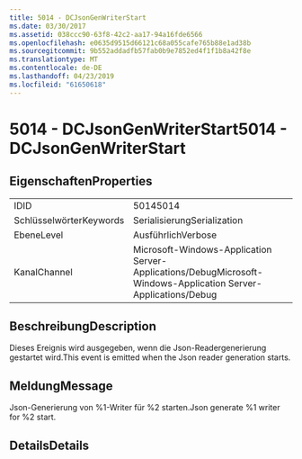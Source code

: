 ```yaml
---
title: 5014 - DCJsonGenWriterStart
ms.date: 03/30/2017
ms.assetid: 038ccc90-63f8-42c2-aa17-94a16fde6566
ms.openlocfilehash: e0635d9515d66121c68a055cafe765b88e1ad38b
ms.sourcegitcommit: 9b552addadfb57fab0b9e7852ed4f1f1b8a42f8e
ms.translationtype: MT
ms.contentlocale: de-DE
ms.lasthandoff: 04/23/2019
ms.locfileid: "61650618"
---
```

# <a name="5014---dcjsongenwriterstart"></a><span data-ttu-id="45845-102">5014 - DCJsonGenWriterStart</span><span class="sxs-lookup"><span data-stu-id="45845-102">5014 - DCJsonGenWriterStart</span></span>
## <a name="properties"></a><span data-ttu-id="45845-103">Eigenschaften</span><span class="sxs-lookup"><span data-stu-id="45845-103">Properties</span></span>  
  
|||  
|-|-|  
|<span data-ttu-id="45845-104">ID</span><span class="sxs-lookup"><span data-stu-id="45845-104">ID</span></span>|<span data-ttu-id="45845-105">5014</span><span class="sxs-lookup"><span data-stu-id="45845-105">5014</span></span>|  
|<span data-ttu-id="45845-106">Schlüsselwörter</span><span class="sxs-lookup"><span data-stu-id="45845-106">Keywords</span></span>|<span data-ttu-id="45845-107">Serialisierung</span><span class="sxs-lookup"><span data-stu-id="45845-107">Serialization</span></span>|  
|<span data-ttu-id="45845-108">Ebene</span><span class="sxs-lookup"><span data-stu-id="45845-108">Level</span></span>|<span data-ttu-id="45845-109">Ausführlich</span><span class="sxs-lookup"><span data-stu-id="45845-109">Verbose</span></span>|  
|<span data-ttu-id="45845-110">Kanal</span><span class="sxs-lookup"><span data-stu-id="45845-110">Channel</span></span>|<span data-ttu-id="45845-111">Microsoft-Windows-Application Server-Applications/Debug</span><span class="sxs-lookup"><span data-stu-id="45845-111">Microsoft-Windows-Application Server-Applications/Debug</span></span>|  
  
## <a name="description"></a><span data-ttu-id="45845-112">Beschreibung</span><span class="sxs-lookup"><span data-stu-id="45845-112">Description</span></span>  
 <span data-ttu-id="45845-113">Dieses Ereignis wird ausgegeben, wenn die Json-Readergenerierung gestartet wird.</span><span class="sxs-lookup"><span data-stu-id="45845-113">This event is emitted when the Json reader generation starts.</span></span>  
  
## <a name="message"></a><span data-ttu-id="45845-114">Meldung</span><span class="sxs-lookup"><span data-stu-id="45845-114">Message</span></span>  
 <span data-ttu-id="45845-115">Json-Generierung von %1-Writer für %2 starten.</span><span class="sxs-lookup"><span data-stu-id="45845-115">Json generate %1 writer for %2 start.</span></span>  
  
## <a name="details"></a><span data-ttu-id="45845-116">Details</span><span class="sxs-lookup"><span data-stu-id="45845-116">Details</span></span>
